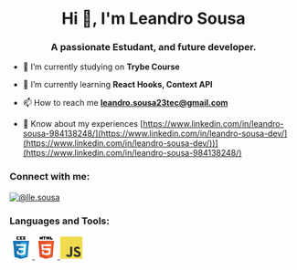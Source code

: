 <h1 align="center">Hi 👋, I'm Leandro Sousa</h1>
<h3 align="center">A passionate Estudant, and future developer.</h3>

- 🔭 I’m currently studying on **Trybe Course**

- 🌱 I’m currently learning **React Hooks, Context API**

- 📫 How to reach me **leandro.sousa23tec@gmail.com**

- 📄 Know about my experiences [https://www.linkedin.com/in/leandro-sousa-984138248/](https://www.linkedin.com/in/leandro-sousa-dev/](https://www.linkedin.com/in/leandro-sousa-dev/))](https://www.linkedin.com/in/leandro-sousa-984138248/)

<h3 align="left">Connect with me:</h3>
<p align="left">
<a href="https://instagram.com/lle.sousa" target="_blank"><img align="center" src="https://raw.githubusercontent.com/rahuldkjain/github-profile-readme-generator/master/src/images/icons/Social/instagram.svg" alt="@lle.sousa" height="30" width="40" /></a>
</p>

<h3 align="left">Languages and Tools:</h3>
<p align="left"> <a href="https://www.w3schools.com/css/" target="_blank" rel="noreferrer"> <img src="https://raw.githubusercontent.com/devicons/devicon/master/icons/css3/css3-original-wordmark.svg" alt="css3" width="40" height="40"/> </a> <a href="https://www.w3.org/html/" target="_blank" rel="noreferrer"> <img src="https://raw.githubusercontent.com/devicons/devicon/master/icons/html5/html5-original-wordmark.svg" alt="html5" width="40" height="40"/> </a> <a href="https://developer.mozilla.org/en-US/docs/Web/JavaScript" target="_blank" rel="noreferrer"> <img src="https://raw.githubusercontent.com/devicons/devicon/master/icons/javascript/javascript-original.svg" alt="javascript" width="40" height="40"/> </a> </p>
